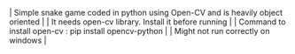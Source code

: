 | Simple snake game coded in python using Open-CV and is heavily object oriented |
| It needs open-cv library. Install it before running |
| Command to install open-cv : pip install opencv-python |
| Might not run correctly on windows |
